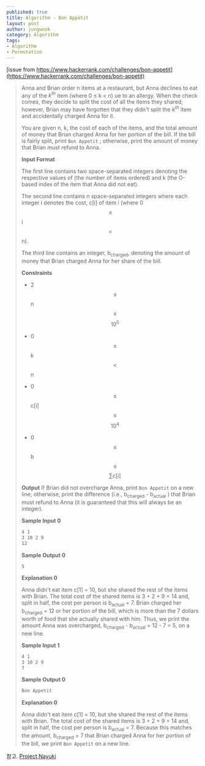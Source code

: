 ```yaml
---
published: true
title: Algorithm - Bon Appétit
layout: post
author: jungwook
category: Algorithm
tags:
- Algorithm
- Permutation
---
```

[issue from https://www.hackerrank.com/challenges/bon-appetit](https://www.hackerrank.com/challenges/bon-appetit)

>Anna and Brian order n items at a restaurant, but Anna declines to eat any of the ${k}^{th}$ item (where 0 $\le$ k $\lt$ n) ue to an allergy. When the check comes, they decide to split the cost of all the items they shared; however, Brian may have forgotten that they didn't split the $k^{th}$ item and accidentally charged Anna for it.
>
>You are given n, k, the cost of each of the  items, and the total amount of money that Brian charged Anna for her portion of the bill. If the bill is fairly split, print `Bon Appetit` ; otherwise, print the amount of money that Brian must refund to Anna.
>
>**Input Format**
>
> The first line contains two space-separated integers denoting the respective values of  (the number of items ordered) and k (the O-based index of the item that Anna did not eat). 
>
>The second line contains n space-separated integers where each integer i denotes the cost, c[i] of item i (where 0 $$\le$$ i $$\lt$$ n).
>
>The third line contains an integer, b<sub>charged</sub>, denoting the amount of money that Brian charged Anna for her share of the bill.
>
>**Constraints**
>
>+ 2 $$\le$$ n $$\le$$ $$10^5$$
>
>+ 0 $$\le$$ k $$\lt$$ n
>
>+ 0 $$\le$$ c[i] $$\le$$ $$10^4$$
>
>+ 0 $$\le$$ b $$\le$$ $$\sum c[i]$$
>
>**Output**
>If Brian did not overcharge Anna, print `Bon Appetit` on a new line; otherwise, print the difference (i.e., b<sub>charged</sub> - b<sub>actual</sub> ) that Brian must refund to Anna (it is guaranteed that this will always be an integer).
>
>**Sample Input 0**
>
>```bash
>4 1
>3 10 2 9
>12
>```
>
>**Sample Output 0**
>
>```bash
>5
>```
>
>**Explanation 0**
>
>Anna didn't eat item c[1] = 10, but she shared the rest of the items with Brian. The total cost of the shared items is 3 + 2 + 9 = 14 and, split in half, the cost per person is b<sub>actual</sub> = 7. Brian charged her b<sub>charged</sub> = 12 or her portion of the bill, which is more than the 7 dollars worth of food that she actually shared with him. Thus, we print the amount Anna was overcharged, b<sub>charged</sub> - b<sub>actual</sub> = 12 - 7 = 5, on a new line.
>
>**Sample Input 1**
>
>```bash
>4 1
>3 10 2 9
>7
>```
>
>**Sample Output 0**
>
>```bash
>Bon Appetit
>```
>
>**Explanation 0**
>
>Anna didn't eat item c[1] = 10, but she shared the rest of the items with Brian. The total cost of the shared items is 3 + 2 + 9 = 14 and, split in half, the cost per person is b<sub>actual</sub> = 7. Because this matches the amount,  b<sub>charged</sub> = 7 that Brian charged Anna for her portion of the bill, we print `Bon Appetit` on a new line.



참고. [Project Nayuki](https://www.nayuki.io/page/next-lexicographical-permutation-algorithm)



